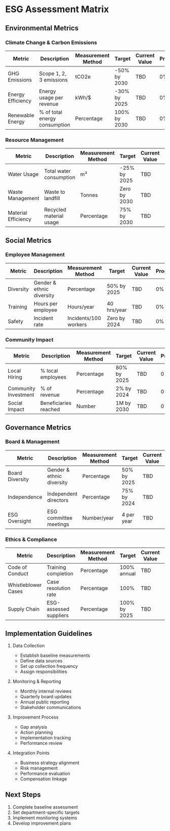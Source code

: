 # ESG Assessment Matrix

## Environmental Metrics

### Climate Change & Carbon Emissions
| Metric | Description | Measurement Method | Target | Current Value | Progress |
|--------|-------------|-------------------|--------|---------------|----------|
| GHG Emissions | Scope 1, 2, 3 emissions | tCO2e | -50% by 2030 | TBD | 0% |
| Energy Efficiency | Energy usage per revenue | kWh/$ | -30% by 2025 | TBD | 0% |
| Renewable Energy | % of total energy consumption | Percentage | 100% by 2030 | TBD | 0% |

### Resource Management
| Metric | Description | Measurement Method | Target | Current Value | Progress |
|--------|-------------|-------------------|--------|---------------|----------|
| Water Usage | Total water consumption | m³ | -25% by 2025 | TBD | 0% |
| Waste Management | Waste to landfill | Tonnes | Zero by 2030 | TBD | 0% |
| Material Efficiency | Recycled material usage | Percentage | 75% by 2030 | TBD | 0% |

## Social Metrics

### Employee Management
| Metric | Description | Measurement Method | Target | Current Value | Progress |
|--------|-------------|-------------------|--------|---------------|----------|
| Diversity | Gender & ethnic diversity | Percentage | 50% by 2025 | TBD | 0% |
| Training | Hours per employee | Hours/year | 40 hrs/year | TBD | 0% |
| Safety | Incident rate | Incidents/100 workers | Zero by 2024 | TBD | 0% |

### Community Impact
| Metric | Description | Measurement Method | Target | Current Value | Progress |
|--------|-------------|-------------------|--------|---------------|----------|
| Local Hiring | % local employees | Percentage | 80% by 2025 | TBD | 0% |
| Community Investment | % of revenue | Percentage | 2% by 2024 | TBD | 0% |
| Social Impact | Beneficiaries reached | Number | 1M by 2030 | TBD | 0% |

## Governance Metrics

### Board & Management
| Metric | Description | Measurement Method | Target | Current Value | Progress |
|--------|-------------|-------------------|--------|---------------|----------|
| Board Diversity | Gender & ethnic diversity | Percentage | 50% by 2025 | TBD | 0% |
| Independence | Independent directors | Percentage | 75% by 2024 | TBD | 0% |
| ESG Oversight | ESG committee meetings | Number/year | 4 per year | TBD | 0% |

### Ethics & Compliance
| Metric | Description | Measurement Method | Target | Current Value | Progress |
|--------|-------------|-------------------|--------|---------------|----------|
| Code of Conduct | Training completion | Percentage | 100% annual | TBD | 0% |
| Whistleblower Cases | Case resolution rate | Percentage | 100% | TBD | 0% |
| Supply Chain | ESG-assessed suppliers | Percentage | 100% by 2025 | TBD | 0% |

## Implementation Guidelines

1. Data Collection
   - Establish baseline measurements
   - Define data sources
   - Set up collection frequency
   - Assign responsibilities

2. Monitoring & Reporting
   - Monthly internal reviews
   - Quarterly board updates
   - Annual public reporting
   - Stakeholder communications

3. Improvement Process
   - Gap analysis
   - Action planning
   - Implementation tracking
   - Performance review

4. Integration Points
   - Business strategy alignment
   - Risk management
   - Performance evaluation
   - Compensation linkage

## Next Steps
1. Complete baseline assessment
2. Set department-specific targets
3. Implement monitoring systems
4. Develop improvement plans 